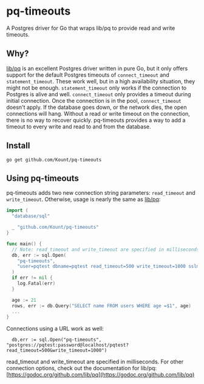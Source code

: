 # pq-timeouts
A Postgres driver for Go that wraps lib/pq to provide read and write timeouts.

## Why?

[lib/pq](https://github.com/lib/pq) is an excellent Postgres driver written in pure Go, but it only offers support for the default
Postgres timeouts of `connect_timeout` and `statement_timeout`. These work well, but in a high availability
situation, they might not be enough. `statement_timeout` only works if the connection to Postgres is alive and well.
`connect_timeout` only provides a timeout during initial connection. Once the connection is in the pool, `connect_timeout`
doesn't apply. If the database goes down, or the network dies, the open connections will hang. Without a read or
write timeout on the connection, there is no way to recover quickly. pq-timeouts provides a way to add a timeout to
every write and read to and from the database.

## Install

```
go get github.com/Kount/pq-timeouts
```

## Using pq-timeouts

pq-timeouts adds two new connection string parameters: `read_timeout` and `write_timeout`. Otherwise, usage is nearly the same
as [lib/pq](https://github.com/lib/pq):
```go
import (
  "database/sql"

  _ "github.com/Kount/pq-timeouts"
}

func main() {
  // Note: read_timeout and write_timeout are specified in milliseconds.
  db, err := sql.Open(
    "pq-timeouts",
    "user=pqtest dbname=pqtest read_timeout=500 write_timeout=1000 sslmode=verify-full"
  )
  if err != nil {
    log.Fatal(err)
  }

  age := 21
  rows, err := db.Query("SELECT name FROM users WHERE age =$1", age)
  ...
}
```

Connections using a URL work as well:
```
  db,err := sql.Open("pq-timeouts", "postgres://pqtest:password@localhost/pqtest?read_timeout=500&write_timeout=1000")
```

read_timeout and write_timeout are specified in milliseconds. For other connection options, check out the documentation for lib/pq:
[https://godoc.org/github.com/lib/pq](https://godoc.org/github.com/lib/pq)

